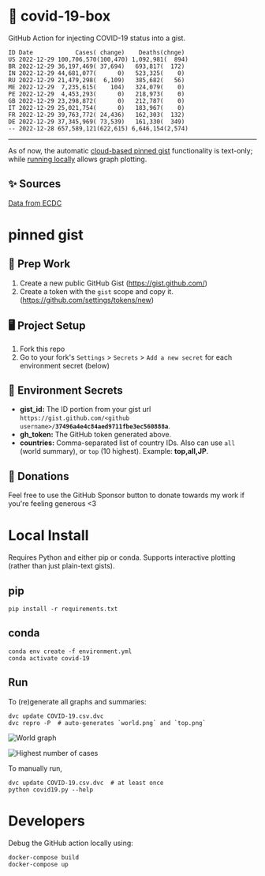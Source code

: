 # 🏥 covid-19-box

GitHub Action for injecting COVID-19 status into a gist.

```
ID Date            Cases( change)    Deaths(chnge)
US 2022-12-29 100,706,570(100,470) 1,092,981(  894)
BR 2022-12-29 36,197,469( 37,694)   693,817(  172)
IN 2022-12-29 44,681,077(      0)   523,325(    0)
RU 2022-12-29 21,479,298(  6,109)   385,682(   56)
ME 2022-12-29  7,235,615(    104)   324,079(    0)
PE 2022-12-29  4,453,293(      0)   218,973(    0)
GB 2022-12-29 23,298,872(      0)   212,787(    0)
IT 2022-12-29 25,021,754(      0)   183,967(    0)
FR 2022-12-29 39,763,772( 24,436)   162,303(  132)
DE 2022-12-29 37,345,969( 73,539)   161,330(  349)
-- 2022-12-28 657,589,121(622,615) 6,646,154(2,574)
```

---

As of now, the automatic [cloud-based pinned gist](#pinned-gist) functionality is text-only;
while [running locally](#local-install) allows graph plotting.

## ✨ Sources

[Data from ECDC](https://www.ecdc.europa.eu/en/publications-data/download-todays-data-geographic-distribution-covid-19-cases-worldwide)

# pinned gist

## 🎒 Prep Work
1. Create a new public GitHub Gist (https://gist.github.com/)
1. Create a token with the `gist` scope and copy it. (https://github.com/settings/tokens/new)

## 🖥 Project Setup
1. Fork this repo
1. Go to your fork's `Settings` > `Secrets` > `Add a new secret` for each environment secret (below)

## 🤫 Environment Secrets
- **gist_id:** The ID portion from your gist url `https://gist.github.com/<github username>/`**`37496a4e4c84aed9711fbe3ec560888a`**.
- **gh_token:** The GitHub token generated above.
- **countries:** Comma-separated list of country IDs. Also can use `all` (world summary), or `top` (10 highest). Example: **top,all,JP**.

## 💸 Donations

Feel free to use the GitHub Sponsor button to donate towards my work if you're feeling generous <3

# Local Install

Requires Python and either pip or conda. Supports interactive plotting (rather than just plain-text gists).

## pip

```
pip install -r requirements.txt
```

## conda

```
conda env create -f environment.yml
conda activate covid-19
```

## Run

To (re)generate all graphs and summaries:

```
dvc update COVID-19.csv.dvc
dvc repro -P  # auto-generates `world.png` and `top.png`
```

![World graph](world.png)

![Highest number of cases](top.png)

To manually run,

```
dvc update COVID-19.csv.dvc  # at least once
python covid19.py --help
```

# Developers

Debug the GitHub action locally using:

```
docker-compose build
docker-compose up
```

